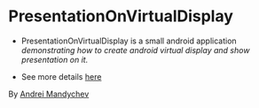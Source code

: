 # PresentationOnVirtualDisplay

* PresentationOnVirtualDisplay is a small android application *demonstrating how to create android virtual display and show presentation on it.*

* See more details [here](http://www.andronblog.com/dev/how-to-show-presentation-on-android-virtual-display/)

By [Andrei Mandychev](http://www.andronblog.com/dev/)
